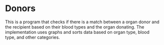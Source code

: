 # Donors

This is a program that checks if there is a match between a organ donor and the recipient based on their blood types and the organ donating. The implementation uses graphs and sorts data based on organ type, blood type, and other categories.